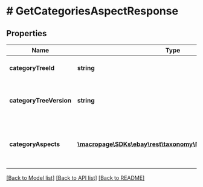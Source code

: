 # # GetCategoriesAspectResponse

## Properties

Name | Type | Description | Notes
------------ | ------------- | ------------- | -------------
**categoryTreeId** | **string** | The unique identifier of the eBay category tree being requested. | [optional]
**categoryTreeVersion** | **string** | The version of the category tree that is returned in the &lt;b&gt;categoryTreeId&lt;/b&gt; field. | [optional]
**categoryAspects** | [**\macropage\SDKs\ebay\rest\taxonomy\Model\CategoryAspect[]**](CategoryAspect.md) | An array of aspects that are appropriate or necessary for accurately describing items in a particular leaf category. | [optional]

[[Back to Model list]](../../README.md#models) [[Back to API list]](../../README.md#endpoints) [[Back to README]](../../README.md)
